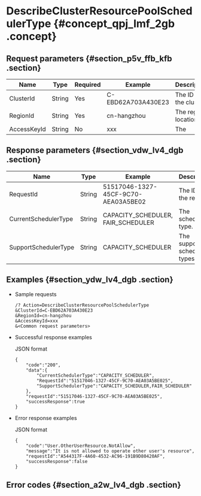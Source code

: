 # DescribeClusterResourcePoolSchedulerType {#concept_qpj_lmf_2gb .concept}

## Request parameters {#section_p5v_ffb_kfb .section}

|Name|Type|Required|Example|Description|
|----|----|--------|-------|-----------|
|ClusterId|String|Yes|C-EBD62A703A430E23|The ID of the cluster.|
|RegionId|String|Yes|cn-hangzhou|The region location ID.|
|AccessKeyId|String|No|xxx|The|

## Response parameters {#section_vdw_lv4_dgb .section}

|Name|Type|Example|Description|
|----|----|-------|-----------|
|RequestId|String|51517046-1327-45CF-9C70-AEA03A5BE02|The ID of the request.|
|CurrentSchedulerType|String|CAPACITY\_SCHEDULER, FAIR\_SCHEDULER|The scheduler type.|
|SupportSchedulerType|String|CAPACITY\_SCHEDULER|The supported scheduler types.|

## Examples {#section_ydw_lv4_dgb .section}

-   Sample requests

    ``` {#codeblock_d4u_w5s_ktb}
    /? Action=DescribeClusterResourcePoolSchedulerType
    &ClusterId=C-EBD62A703A430E23
    &RegionId=cn-hangzhou 
    &AccessKeyId=xxx
    &<Common request parameters>
    ```

-   Successful response examples

    JSON format

    ``` {#codeblock_wis_8j2_9ss}
    {
        "code":"200",
        "data":{
            "CurrentSchedulerType":"CAPACITY_SCHEDULER",
            "RequestId":"51517046-1327-45CF-9C70-AEA03A5BE025",
            "SupportSchedulerType":"CAPACITY_SCHEDULER,FAIR_SCHEDULER"
        },
        "requestId":"51517046-1327-45CF-9C70-AEA03A5BE025",
        "successResponse":true
    }
    ```

-   Error response examples

    JSON format

    ``` {#codeblock_6f6_3uk_xhw}
    {
        "code":"User.OtherUserResource.NotAllow",
        "message":"It is not allowed to operate other user's resource",
        "requestId":"A544317F-4A60-4532-AC96-191B9D80420AF",
        "successResponse":false
    }
    ```


## Error codes {#section_a2w_lv4_dgb .section}

